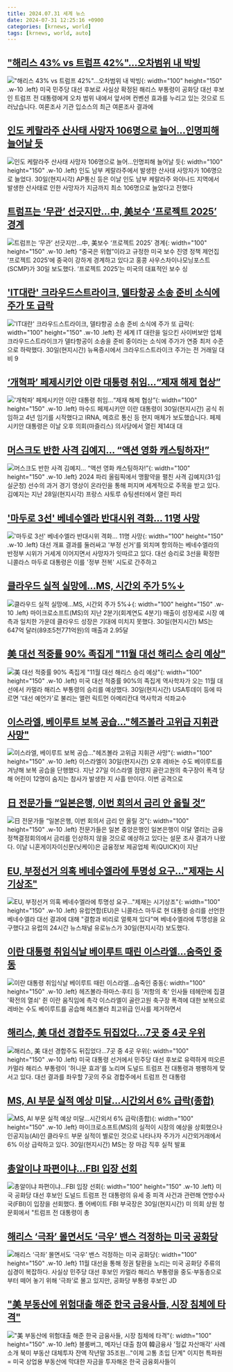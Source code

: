 ```yaml
---
title: 2024.07.31 세계 뉴스
date: 2024-07-31 12:25:16 +0900
categories: [krnews, world]
tags: [krnews, world, auto]
---
```

## ["해리스 43% vs 트럼프 42%"…오차범위 내 박빙](https://n.news.naver.com/mnews/article/422/0000673832)

!["해리스 43% vs 트럼프 42%"…오차범위 내 박빙](https://mimgnews.pstatic.net/image/origin/422/2024/07/31/673832.jpg?type=nf220_150){: width="100" height="150" .w-10 .left}
미국 민주당 대선 후보로 사실상 확정된 해리스 부통령이 공화당 대선 후보인 트럼프 전 대통령에게 오차 범위 내에서 앞서며 컨벤션 효과를 누리고 있는 것으로 드러났습니다. 여론조사 기관 입소스의 최근 여론조사 결과에

## [인도 케랄라주 산사태 사망자 106명으로 늘어…인명피해 늘어날 듯](https://n.news.naver.com/mnews/article/003/0012699211)

![인도 케랄라주 산사태 사망자 106명으로 늘어…인명피해 늘어날 듯](https://mimgnews.pstatic.net/image/origin/003/2024/07/31/12699211.jpg?type=nf220_150){: width="100" height="150" .w-10 .left}
인도 남부 케랄라주에서 발생한 산사태 사망자가 106명으로 늘었다. 30일(현지시각) AP통신 등은 이날 인도 남부 케랄라주 와야나드 지역에서 발생한 산사태로 인한 사망자가 지금까지 최소 106명으로 늘었다고 전했다

## [트럼프는 ‘무관’ 선긋지만…中, 美보수 ‘프로젝트 2025’ 경계](https://n.news.naver.com/mnews/article/016/0002342713)

![트럼프는 ‘무관’ 선긋지만…中, 美보수 ‘프로젝트 2025’ 경계](https://mimgnews.pstatic.net/image/origin/016/2024/07/30/2342713.jpg?type=nf220_150){: width="100" height="150" .w-10 .left}
“중국은 위협”이라고 규정한 미국 보수 진영 정책 제언집 ‘프로젝트 2025’에 중국이 강하게 경계하고 있다고 홍콩 사우스차이나모닝포스트(SCMP)가 30일 보도했다. ‘프로젝트 2025’는 미국의 대표적인 보수 싱

## ['IT대란' 크라우드스트라이크, 델타항공 소송 준비 소식에 주가 또 급락](https://n.news.naver.com/mnews/article/293/0000056895)

!['IT대란' 크라우드스트라이크, 델타항공 소송 준비 소식에 주가 또 급락](https://mimgnews.pstatic.net/image/origin/293/2024/07/31/56895.jpg?type=nf220_150){: width="100" height="150" .w-10 .left}
전 세계 IT 대란을 일으킨 사이버보안 업체 크라우드스트라이크가 델타항공이 소송을 준비 중이라는 소식에 주가가 연중 최저 수준으로 하락했다. 30일(현지시간) 뉴욕증시에서 크라우드스트라이크 주가는 전 거래일 대비 9

## [‘개혁파’ 페제시키안 이란 대통령 취임…“제재 해제 협상”](https://n.news.naver.com/mnews/article/056/0011772397)

![‘개혁파’ 페제시키안 이란 대통령 취임…“제재 해제 협상”](https://mimgnews.pstatic.net/image/origin/056/2024/07/31/11772397.jpg?type=nf220_150){: width="100" height="150" .w-10 .left}
마수드 페제시키안 이란 대통령이 30일(현지시간) 공식 취임하고 4년 임기를 시작했다고 IRNA, 메흐르 통신 등 현지 매체가 보도했습니다. 페제시키안 대통령은 이날 오후 의회(마즐리스) 의사당에서 열린 제14대 대

## [머스크도 반한 사격 김예지… “액션 영화 캐스팅하자!”](https://n.news.naver.com/mnews/article/366/0001008778)

![머스크도 반한 사격 김예지… “액션 영화 캐스팅하자!”](https://mimgnews.pstatic.net/image/origin/366/2024/07/31/1008778.jpg?type=nf220_150){: width="100" height="150" .w-10 .left}
2024 파리 올림픽에서 맹활약을 펼친 사격 김예지(31·임실군청) 선수의 과거 경기 영상이 온라인을 통해 퍼지며 세계적으로 주목을 받고 있다. 김예지는 지난 28일(현지시각) 프랑스 샤토루 슈팅센터에서 열린 파리

## ['마두로 3선' 베네수엘라 반대시위 격화… 11명 사망](https://n.news.naver.com/mnews/article/469/0000815232)

!['마두로 3선' 베네수엘라 반대시위 격화… 11명 사망](https://mimgnews.pstatic.net/image/origin/469/2024/07/31/815232.jpg?type=nf220_150){: width="100" height="150" .w-10 .left}
대선 개표 결과를 둘러싸고 '부정 선거'를 외치며 항의하는 베네수엘라의 반정부 시위가 거세게 이어지면서 사망자가 잇따르고 있다. 대선 승리로 3선을 확정한 니콜라스 마두로 대통령은 이를 '정부 전복' 시도로 간주하고

## [클라우드 실적 실망에…MS, 시간외 주가 5%↓](https://n.news.naver.com/mnews/article/016/0002343089)

![클라우드 실적 실망에…MS, 시간외 주가 5%↓](https://mimgnews.pstatic.net/image/origin/016/2024/07/31/2343089.jpg?type=nf220_150){: width="100" height="150" .w-10 .left}
마이크로소프트(MS)의 지난 2분기(회계연도 4분기) 매출이 성장세로 시장 예측과 일치한 가운데 클라우드 성장은 기대에 미치지 못했다. 30일(현지시간) MS는 647억 달러(89조5천771억원)의 매출과 2.95달

## [美 대선 적중률 90% 족집게 "11월 대선 해리스 승리 예상"](https://n.news.naver.com/mnews/article/421/0007696489)

![美 대선 적중률 90% 족집게 "11월 대선 해리스 승리 예상"](https://mimgnews.pstatic.net/image/origin/421/2024/07/30/7696489.jpg?type=nf220_150){: width="100" height="150" .w-10 .left}
미국 대선 적중률 90%의 족집게 역사학자가 오는 11월 대선에서 카멀라 해리스 부통령의 승리를 예상했다. 30일(현지시간) USA투데이 등에 따르면 '대선 예언가'로 불리는 앨런 릭트먼 아메리칸대 역사학과 석좌교수

## [이스라엘, 베이루트 보복 공습…"헤즈볼라 고위급 지휘관 사망"](https://n.news.naver.com/mnews/article/025/0003376899)

![이스라엘, 베이루트 보복 공습…"헤즈볼라 고위급 지휘관 사망"](https://mimgnews.pstatic.net/image/origin/025/2024/07/31/3376899.jpg?type=nf220_150){: width="100" height="150" .w-10 .left}
이스라엘이 30일(현지시간) 오후 레바논 수도 베이루트를 겨냥해 보복 공습을 단행했다. 지난 27일 이스라엘 점령지 골란고원의 축구장이 폭격 당해 어린이 12명이 숨지는 참사가 발생한 지 사흘 만이다. 이번 공격으로

## [日 전문가들 “일본은행, 이번 회의서 금리 안 올릴 것”](https://n.news.naver.com/mnews/article/366/0001008655)

![日 전문가들 “일본은행, 이번 회의서 금리 안 올릴 것”](https://mimgnews.pstatic.net/image/origin/366/2024/07/30/1008655.jpg?type=nf220_150){: width="100" height="150" .w-10 .left}
전문가들은 일본 중앙은행인 일본은행이 이달 열리는 금융정책결정회의에서 금리를 인상하지 않을 것으로 예상하고 있다는 설문 조사 결과가 나왔다. 이날 니혼게이자이신문(닛케이)은 금융정보 제공업체 퀵(QUICK)이 지난

## [EU, 부정선거 의혹 베네수엘라에 투명성 요구…"제재는 시기상조"](https://n.news.naver.com/mnews/article/003/0012699954)

![EU, 부정선거 의혹 베네수엘라에 투명성 요구…"제재는 시기상조"](https://mimgnews.pstatic.net/image/origin/003/2024/07/31/12699954.jpg?type=nf220_150){: width="100" height="150" .w-10 .left}
유럽연합(EU)은 니콜라스 마두로 현 대통령 승리를 선언한 베네수엘라 대선 결과에 대해 "결함과 비리로 얼룩져 있다"며 베네수엘라에 투명성을 요구했다고 유럽의 24시간 뉴스채널 유로뉴스가 30일(현지시각) 보도했다.

## [이란 대통령 취임식날 베이루트 때린 이스라엘…숨죽인 중동](https://n.news.naver.com/mnews/article/001/0014842950)

![이란 대통령 취임식날 베이루트 때린 이스라엘…숨죽인 중동](https://mimgnews.pstatic.net/image/origin/001/2024/07/31/14842950.jpg?type=nf220_150){: width="100" height="150" .w-10 .left}
헤즈볼라·하마스·후티 등 '저항의 축' 인사들 테헤란에 집결 '확전의 열쇠' 쥔 이란 움직임에 촉각 이스라엘이 골란고원 축구장 폭격에 대한 보복으로 레바논 수도 베이루트를 공습해 헤즈볼라 최고위급 인사를 제거하면서

## [해리스, 美 대선 경합주도 뒤집었다…7곳 중 4곳 우위](https://n.news.naver.com/mnews/article/277/0005453129)

![해리스, 美 대선 경합주도 뒤집었다…7곳 중 4곳 우위](https://mimgnews.pstatic.net/image/origin/277/2024/07/31/5453129.jpg?type=nf220_150){: width="100" height="150" .w-10 .left}
미국 대통령 선거에서 민주당 대선 후보로 유력하게 떠오른 카멀라 해리스 부통령이 '허니문 효과'를 노리며 도널드 트럼프 전 대통령과 팽팽하게 맞서고 있다. 대선 결과를 좌우할 7곳의 주요 경합주에서 트럼프 전 대통령

## [MS, AI 부문 실적 예상 미달…시간외서 6% 급락(종합)](https://n.news.naver.com/mnews/article/421/0007698544)

![MS, AI 부문 실적 예상 미달…시간외서 6% 급락(종합)](https://mimgnews.pstatic.net/image/origin/421/2024/07/31/7698544.jpg?type=nf220_150){: width="100" height="150" .w-10 .left}
마이크로소프트(MS)의 실적이 시장의 예상을 상회했으나 인공지능(AI)인 클라우드 부문 실적이 별로인 것으로 나타나자 주가가 시간외거래에서 6% 이상 급락하고 있다. 30일(현지시간) MS는 장 마감 직후 실적 발표

## [총알이냐 파편이냐…FBI 입장 선회](https://n.news.naver.com/mnews/article/215/0001173199)

![총알이냐 파편이냐…FBI 입장 선회](https://mimgnews.pstatic.net/image/origin/215/2024/07/31/1173199.jpg?type=nf220_150){: width="100" height="150" .w-10 .left}
미국 공화당 대선 후보인 도널드 트럼프 전 대통령의 유세 중 피격 사건과 관련해 연방수사국(FBI)이 입장을 선회했다. 폴 어베이트 FBI 부국장은 30일(현지시간) 미 의회 상원 청문회에서 "트럼프 전 대통령이 총

## [해리스 ‘극좌’ 몰면서도 ‘극우’ 밴스 걱정하는 미국 공화당](https://n.news.naver.com/mnews/article/469/0000815143)

![해리스 ‘극좌’ 몰면서도 ‘극우’ 밴스 걱정하는 미국 공화당](https://mimgnews.pstatic.net/image/origin/469/2024/07/30/815143.jpg?type=nf220_150){: width="100" height="150" .w-10 .left}
11월 대선을 통해 정권 탈환을 노리는 미국 공화당 주류의 심경이 복잡하다. 사실상 민주당 대선 후보인 카멀라 해리스 부통령을 중도·부동층으로부터 떼어 놓기 위해 ‘극좌’로 몰고 있지만, 공화당 부통령 후보인 JD

## ["美 부동산에 위험대출 해준 한국 금융사들, 시장 침체에 타격"](https://n.news.naver.com/mnews/article/001/0014842233)

!["美 부동산에 위험대출 해준 한국 금융사들, 시장 침체에 타격"](https://mimgnews.pstatic.net/image/origin/001/2024/07/31/14842233.jpg?type=nf220_150){: width="100" height="150" .w-10 .left}
블룸버그, 메자닌 대출 참여 韓금융사 '헐값 자산매각' 사례 소개 북미 부동산 대체투자 잔액 작년말 35조원…"이제 고통 초입 단계" 이지헌 특파원 = 미국 상업용 부동산에 막대한 자금을 투자해온 한국 금융회사들이

